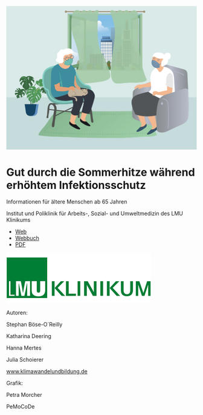 ![](6062433b-c868-4828-80b6-c6deb54e9112.png)

# Gut durch die Sommerhitze während erhöhtem Infektionsschutz

Informationen für ältere Menschen ab 65 Jahren

Institut und Poliklinik für Arbeits-, Sozial- und Umweltmedizin des LMU
Klinikums

 * [Web](https://health-sprints.github.io/KLI/#/)
 * [Webbuch](https://health-sprints.github.io/KLI-server/webbook/#src=kli&bookMode=true)
 * [PDF](https://health-sprints.github.io/KLI-server/pdf/book.pdf)

![](21c1ceee-07c1-4c9f-a59a-47bfa1c2e9a4.png)

Autoren:

Stephan Böse-O´Reilly

Katharina Deering

Hanna Mertes

Julia Schoierer

www.klimawandelundbildung.de

Grafik:

Petra Morcher

PeMoCoDe
